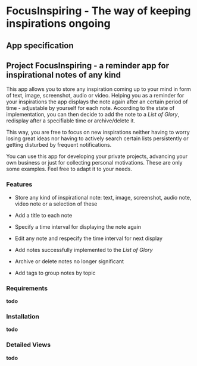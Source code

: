 # FocusInspiring - The way of keeping inspirations ongoing

## App specification

## Project FocusInspiring - a reminder app for inspirational notes of any kind

This app allows you to store any inspiration coming up to your mind in form of text, image, screenshot, audio or video. Helping you as a reminder for your inspirations the app displays the note again after an certain period of time - adjustable by yourself for each note. According to the state of implementation, you can then decide to add the note to a *List of Glory*, redisplay after a specifiable time or archive/delete it.

This way, you are free to focus on new inspirations neither having to worry losing great ideas nor having to actively search certain lists persistently or getting disturbed by frequent notifications.

You can use this app for developing your private projects, advancing your own business or just for collecting personal motivations. These are only some examples. Feel free to adapt it to your needs.


### Features

- Store any kind of inspirational note: text, image, screenshot, audio note, video note or a selection of these

- Add a title to each note

- Specify a time interval for displaying the note again

- Edit any note and respecify the time interval for next display

- Add notes successfully implemented to the *List of Glory*

- Archive or delete notes no longer significant

- Add tags to group notes by topic


### Requirements

**todo**

### Installation

**todo**


### Detailed Views

**todo**



